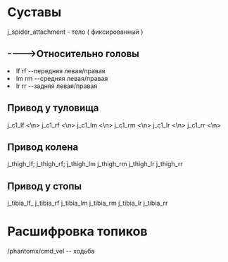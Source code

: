 <h1> Суставы </h1>
<p/> j_spider_attachment -  тело ( фиксированный ) </p>
<h2>---->Относительно головы  </h2>
<li>lf   rf   --передняя левая/правая</li>
<li>lm   rm   --средняя левая/правая </li>
<li>lr   rr   --задняя левая/правая </li>
<h2>  Привод у туловища </h2>
j_c1_lf <\n>
j_c1_rf <\n>
j_c1_lm <\n>
j_c1_rm <\n>
j_c1_lr <\n>
j_c1_rr <\n>
 <h2> Привод колена</h2>
j_thigh_lf;      j_thigh_rf;
j_thigh_lm
j_thigh_rm
j_thigh_lr
j_thigh_rr
 <h2> Привод у стопы</h2>
j_tibia_lf_
j_tibia_rf
j_tibia_lm
j_tibia_rm
j_tibia_lr
j_tibia_rr
  





# Расшифровка топиков 
/phantomx/cmd_vel  -- ходьба
